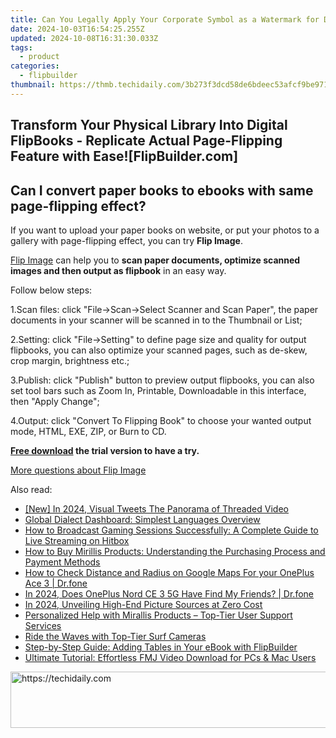 ```yaml
---
title: Can You Legally Apply Your Corporate Symbol as a Watermark for Digital Books Using Flipping Book Technology?
date: 2024-10-03T16:54:25.255Z
updated: 2024-10-08T16:31:30.033Z
tags:
  - product
categories:
  - flipbuilder
thumbnail: https://thmb.techidaily.com/3b273f3dcd58de6bdeec53afcf9be971cffb1887a1cf9aa58c2806ddb93b59d9.jpg
---
```


## Transform Your Physical Library Into Digital FlipBooks - Replicate Actual Page-Flipping Feature with Ease![FlipBuilder.com]

## Can I convert paper books to ebooks with same page-flipping effect?

If you want to upload your paper books on website, or put your photos to a gallery with page-flipping effect, you can try **Flip Image**. 

[Flip Image](https://tools.techidaily.com/flipbuilder/products/) can help you to **scan paper documents, optimize scanned images and then output as flipbook** in an easy way.

Follow below steps:

1.Scan files: click "File->Scan->Select Scanner and Scan Paper", the paper documents in your scanner will be scanned in to the Thumbnail or List;

2.Setting: click "File->Setting" to define page size and quality for output flipbooks, you can also optimize your scanned pages, such as de-skew, crop margin, brightness etc.;

3.Publish: click "Publish" button to preview output flipbooks, you can also set tool bars such as Zoom In, Printable, Downloadable in this interface, then "Apply Change";

4.Output: click "Convert To Flipping Book" to choose your wanted output mode, HTML, EXE, ZIP, or Burn to CD.

**[Free download](https://tools.techidaily.com/flipbuilder/products/) the trial version to have a try.** 

[More questions about Flip Image](https://tools.techidaily.com/flipbuilder/products/)

<ins class="adsbygoogle"
     style="display:block"
     data-ad-format="autorelaxed"
     data-ad-client="ca-pub-7571918770474297"
     data-ad-slot="1223367746"></ins>

<ins class="adsbygoogle"
     style="display:block"
     data-ad-client="ca-pub-7571918770474297"
     data-ad-slot="8358498916"
     data-ad-format="auto"
     data-full-width-responsive="true"></ins>

<span class="atpl-alsoreadstyle">Also read:</span>
<div><ul>
<li><a href="https://twitter-videos.techidaily.com/new-in-2024-visual-tweets-the-panorama-of-threaded-video/"><u>[New] In 2024, Visual Tweets The Panorama of Threaded Video</u></a></li>
<li><a href="https://mondly-stories.techidaily.com/global-dialect-dashboard-simplest-languages-overview/"><u>Global Dialect Dashboard: Simplest Languages Overview</u></a></li>
<li><a href="https://win-lab.techidaily.com/how-to-broadcast-gaming-sessions-successfully-a-complete-guide-to-live-streaming-on-hitbox/"><u>How to Broadcast Gaming Sessions Successfully: A Complete Guide to Live Streaming on Hitbox</u></a></li>
<li><a href="https://win-lab.techidaily.com/how-to-buy-mirillis-products-understanding-the-purchasing-process-and-payment-methods/"><u>How to Buy Mirillis Products: Understanding the Purchasing Process and Payment Methods</u></a></li>
<li><a href="https://android-location-track.techidaily.com/how-to-check-distance-and-radius-on-google-maps-for-your-oneplus-ace-3-drfone-by-drfone-virtual-android/"><u>How to Check Distance and Radius on Google Maps For your OnePlus Ace 3 | Dr.fone</u></a></li>
<li><a href="https://location-social.techidaily.com/in-2024-does-oneplus-nord-ce-3-5g-have-find-my-friends-drfone-by-drfone-virtual-android/"><u>In 2024, Does OnePlus Nord CE 3 5G Have Find My Friends? | Dr.fone</u></a></li>
<li><a href="https://some-approaches.techidaily.com/in-2024-unveiling-high-end-picture-sources-at-zero-cost/"><u>In 2024, Unveiling High-End Picture Sources at Zero Cost</u></a></li>
<li><a href="https://win-lab.techidaily.com/personalized-help-with-mirallis-products-top-tier-user-support-services/"><u>Personalized Help with Mirallis Products – Top-Tier User Support Services</u></a></li>
<li><a href="https://extra-information.techidaily.com/ride-the-waves-with-top-tier-surf-cameras/"><u>Ride the Waves with Top-Tier Surf Cameras</u></a></li>
<li><a href="https://fox-tls.techidaily.com/step-by-step-guide-adding-tables-in-your-ebook-with-flipbuilder/"><u>Step-by-Step Guide: Adding Tables in Your eBook with FlipBuilder</u></a></li>
<li><a href="https://win-lab.techidaily.com/ultimate-tutorial-effortless-fmj-video-download-for-pcs-and-mac-users/"><u>Ultimate Tutorial: Effortless FMJ Video Download for PCs & Mac Users</u></a></li>
</ul></div>

<!-- affiliate ads begin -->
<a href="https://imp.i357552.net/c/5597632/857869/11832" target="_top" id="857869">
  <img src="//a.impactradius-go.com/display-ad/11832-857869" border="0" alt="https://techidaily.com" width="728" height="90"/>
</a>
<img height="0" width="0" src="https://imp.i357552.net/i/5597632/857869/11832" style="position:absolute;visibility:hidden;" border="0" />
<!-- affiliate ads end -->

